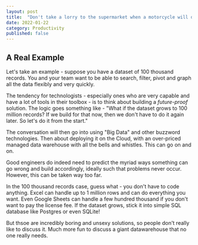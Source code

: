 ```yaml
---
layout: post
title:  "Don't take a lorry to the supermarket when a motorcycle will do"
date: 2022-01-22
category: Productivity
published: false
---
```


## A Real Example

Let's take an example - suppose you have a dataset of 100 thousand records. You and your team want to be able to search, filter, pivot and graph all the data flexibly and very quickly.

The tendency for technologists - especially ones who are very capable and have a lot of tools in their toolbox - is to think about building a *future-proof* solution. The logic goes something like - "What if the dataset grows to 100 million records? If we build for that now, then we don't have to do it again later. So let's do it from the start."

The conversation will then go into using "Big Data" and other buzzword technologies. Then about deploying it on the Cloud, with an over-priced managed data warehouse with all the bells and whistles. This can go on and on.

Good engineers do indeed need to predict the myriad ways something can go wrong and build accordingly, ideally such that problems never occur. However, this can be taken way too far.

In the 100 thousand records case, guess what - you don't have to code anything. Excel can handle up to 1 million rows and can do everything you want. Even Google Sheets can handle a few hundred thousand if you don't want to pay the license fee. If the dataset grows, stick it into simple SQL database like Postgres or even SQLite!

But thsoe are incredibly boring and unsexy solutions, so people don't really like to discuss it. Much more fun to discuss a giant datawarehouse that no one really needs.